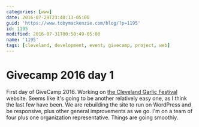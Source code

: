 ```yaml
---
categories: [www]
date: 2016-07-29T23:40:13-05:00
guid: 'https://www.tobymackenzie.com/blog/?p=1195'
id: 1195
modified: 2016-07-31T00:50:49-05:00
name: '1195'
tags: [cleveland, development, event, givecamp, project, web]
---
```


Givecamp 2016 day 1
===================

First day of GiveCamp 2016.  Working on [the Cleveland Garlic Festival](http://clevelandgarlicfestival.org/) website.  Seems like it's going to be another relatively easy one, as I think the last few have been.  We are rebuilding the site to run on WordPress and be responsive, plus other general improvements as we go.  I'm on a team of four plus one organization representative.  Things are going smoothly.
